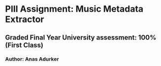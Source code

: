 # PIII Assignment: Music Metadata Extractor 
## Graded Final Year University assessment: 100% (First Class)
### Author: Anas Adurker<br />

